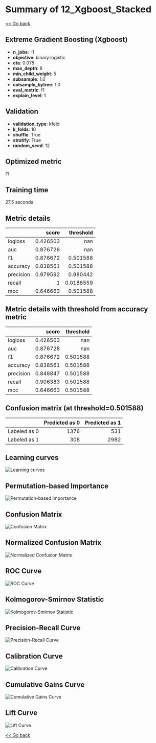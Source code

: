# Summary of 12_Xgboost_Stacked

[<< Go back](../README.md)


## Extreme Gradient Boosting (Xgboost)
- **n_jobs**: -1
- **objective**: binary:logistic
- **eta**: 0.075
- **max_depth**: 8
- **min_child_weight**: 5
- **subsample**: 1.0
- **colsample_bytree**: 1.0
- **eval_metric**: f1
- **explain_level**: 1

## Validation
 - **validation_type**: kfold
 - **k_folds**: 10
 - **shuffle**: True
 - **stratify**: True
 - **random_seed**: 12

## Optimized metric
f1

## Training time

27.5 seconds

## Metric details
|           |    score |   threshold |
|:----------|---------:|------------:|
| logloss   | 0.426503 | nan         |
| auc       | 0.876728 | nan         |
| f1        | 0.876672 |   0.501588  |
| accuracy  | 0.838561 |   0.501588  |
| precision | 0.979592 |   0.980442  |
| recall    | 1        |   0.0188559 |
| mcc       | 0.646663 |   0.501588  |


## Metric details with threshold from accuracy metric
|           |    score |   threshold |
|:----------|---------:|------------:|
| logloss   | 0.426503 |  nan        |
| auc       | 0.876728 |  nan        |
| f1        | 0.876672 |    0.501588 |
| accuracy  | 0.838561 |    0.501588 |
| precision | 0.848847 |    0.501588 |
| recall    | 0.906383 |    0.501588 |
| mcc       | 0.646663 |    0.501588 |


## Confusion matrix (at threshold=0.501588)
|              |   Predicted as 0 |   Predicted as 1 |
|:-------------|-----------------:|-----------------:|
| Labeled as 0 |             1376 |              531 |
| Labeled as 1 |              308 |             2982 |

## Learning curves
![Learning curves](learning_curves.png)

## Permutation-based Importance
![Permutation-based Importance](permutation_importance.png)
## Confusion Matrix

![Confusion Matrix](confusion_matrix.png)


## Normalized Confusion Matrix

![Normalized Confusion Matrix](confusion_matrix_normalized.png)


## ROC Curve

![ROC Curve](roc_curve.png)


## Kolmogorov-Smirnov Statistic

![Kolmogorov-Smirnov Statistic](ks_statistic.png)


## Precision-Recall Curve

![Precision-Recall Curve](precision_recall_curve.png)


## Calibration Curve

![Calibration Curve](calibration_curve_curve.png)


## Cumulative Gains Curve

![Cumulative Gains Curve](cumulative_gains_curve.png)


## Lift Curve

![Lift Curve](lift_curve.png)



[<< Go back](../README.md)
